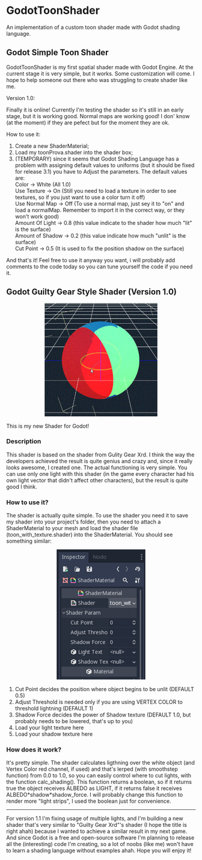 # GodotToonShader
An implementation of a custom toon shader made with Godot shading language. 

## Godot Simple Toon Shader

GodotToonShader is my first spatial shader made with Godot Engine. At the current stage it is very simple, but it works. Some customization will come. I hope to help someone out there who was struggling to create shader like me.

Version 1.0:

Finally it is online! Currently I'm testing the shader so it's still in an early stage, but it is working good. Normal maps are working good! I don' know (at the moment) if they are pefect but for the moment they are ok. 

How to use it:

1) Create a new ShaderMaterial;
2) Load my toonProva.shader into the shader box;
3) (TEMPORARY) since it seems that Godot Shading Language has a problem with assigning default values to uniforms (but it should be fixed for release 3.1) you have to Adjust the parameters.
   The default values are:  
   Color -> White (All 1.0)  
   Use Texture -> On (Still you need to load a texture in order to see textures, so if you just want to use a color turn it off)  
   Use Normal Map -> Off (To use a normal map, just sey it to "on" and load a normalMap. Remember to import it in the correct way, or they won't work good)  
   Amount Of Light -> 0.8 (this value indicate to the shader how much "lit" is the surface)  
   Amount of Shadow -> 0.2 (this value indicate how much "unlit" is the surface)  
   Cut Point -> 0.5 (It is used to fix the position shadow on the surface)  
       
And that's it! Feel free to use it anyway you want, i will probably add comments to the code today so you can tune yourself the code if you need it.

## Godot Guilty Gear Style Shader (Version 1.0)

<p align="center">
  <img src="ToonShaderExample1.gif" width="300" height="300">
</p>

This is my new Shader for Godot!

 ### Description
 
 This shader is based on the shader from Gulity Gear Xrd. I think the way the developers achieved the result is quite genius and crazy and, since it really looks awesome, I created one. The actual functioning is very simple. You can use only one light with this shader (in the game every character had his own light vector that didn't affect other characters), but the result is quite good I think.
 
 ### How to use it?
 
 The shader is actually quite simple. To use the shader you need it to save my shader into your project's folder, then you need to attach a ShaderMaterial to your mesh and load the shader file (toon_with_texture.shader) into the ShaderMaterial.
 You should see something similar:
     <p align="center">
  <img src="Godot_shader_example2.PNG">
</p>

1. Cut Point decides the position where object begins to be unlit (DEFAULT 0.5)
2. Adjust Threshold is needed only if you are using VERTEX COLOR to threshold lightning (DEFAULT 1)
3. Shadow Force decides the power of Shadow texture (DEFAULT 1.0, but probably needs to be lowered, that's up to you)
4. Load your light texture here
5. Load your shadow texture here

### How does it work?
It's pretty simple. The shader calculates ligthning over the white object (and Vertex Color red channel, if used) and that's lerped (with smoothstep function) from 0.0 to 1.0, so you can easily control where to cut lights, with the function calc_shading(). This function returns a boolean, so if it returns true the object receives ALBEDO as LIGHT, if it returns false it receives ALBEDO\*shadow\*shadow_force. I will probably change this function to render more "light strips", I used the boolean just for convenience. 

--------------------------------------------------------------------------------------------------------------------------------

For version 1.1 I'm fixing usage of multiple lights, and I'm building a new shader that's very similar to "Guilty Gear Xrd"'s shader (I hope the title is right ahah) because I wanted to achieve a similar result in my next game. And since Godot is a free and open-source software I'm planning to release all the (interesting) code I'm creating, so a lot of noobs (like me) won't have to learn a shading language without examples ahah. Hope you will enjoy it!

